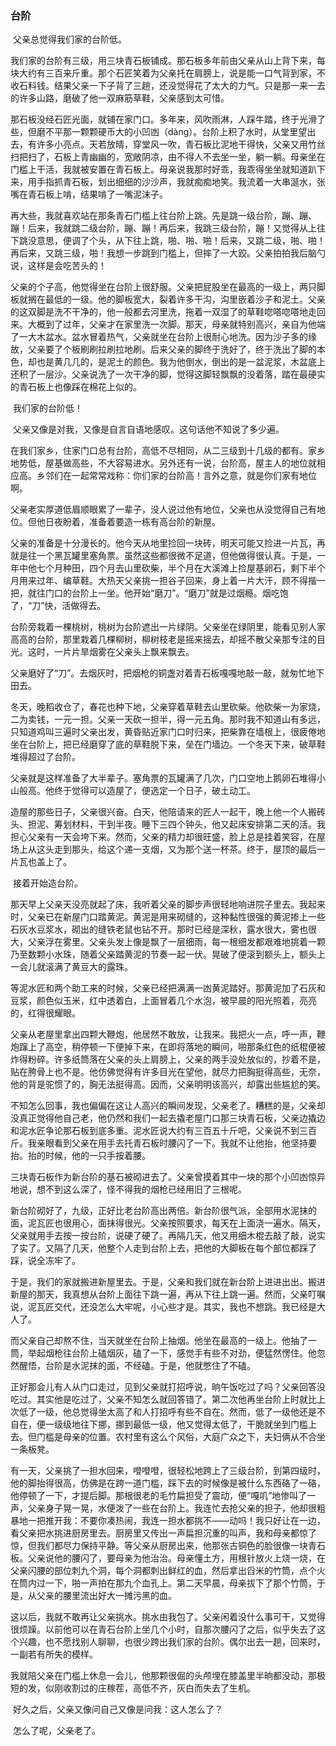 ### 台阶

​    父亲总觉得我们家的台阶低。

​    我们家的台阶有三级，用三块青石板铺成。那石板多年前由父亲从山上背下来，每块大约有三百来斤重。那个石匠笑着为父亲托在肩膀上，说是能一口气背到家，不收石料钱。结果父亲一下子背了三趟，还没觉得花了太大的力气。只是那一来一去的许多山路，磨破了他一双麻筋草鞋，父亲感到太可惜。

​    那石板没经石匠光面，就铺在家门口。多年来，风吹雨淋，人踩牛踏，终于光滑了些，但磨不平那一颗颗硬币大的小凹凼（dàng）。台阶上积了水时，从堂里望出去，有许多小亮点。天若放晴，穿堂风一吹，青石板比泥地干得快，父亲又用竹丝扫把扫了，石板上青幽幽的，宽敞阴凉，由不得人不去坐一坐，躺一躺。母亲坐在门槛上干活，我就被安置在青石板上。母亲说我那时好乖，我乖得坐坐就知道趴下来，用手指抓青石板，划出细细的沙沙声，我就痴痴地笑。我流着一大串涎水，张嘴在青石板上啃，结果啃了一嘴泥沫子。

​    再大些，我就喜欢站在那条青石门槛上往台阶上跳。先是跳一级台阶，蹦、蹦、蹦！后来，我就跳二级台阶，蹦、蹦！再后来，我跳三级台阶，蹦！又觉得从上往下跳没意思，便调了个头，从下往上跳，啪、啪、啪！后来，又跳二级，啪、啪！再后来，又跳三级，啪！我想一步跳到门槛上，但摔了一大跤。父亲拍拍我后脑勺说，这样是会吃苦头的！

​    父亲的个子高，他觉得坐在台阶上很舒服。父亲把屁股坐在最高的一级上，两只脚板就搁在最低的一级。他的脚板宽大，裂着许多干沟，沟里嵌着沙子和泥土。父亲的这双脚是洗不干净的，他一般都去河里洗，拖着一双湿了的草鞋唿嗒唿嗒地走回来。大概到了过年，父亲才在家里洗一次脚。那天，母亲就特别高兴，亲自为他端了一大木盆水。盆水冒着热气，父亲就坐在台阶上很耐心地洗。因为沙子多的缘故，父亲要了个板刷刷拉刷拉地刷。后来父亲的脚终于洗好了，终于洗出了脚的本色，却也是黄几几的，是泥土的颜色。我为他倒水，倒出的是一盆泥浆，木盆底上还积了一层沙。父亲说洗了一次干净的脚，觉得这脚轻飘飘的没着落，踏在最硬实的青石板上也像踩在棉花上似的。

​    我们家的台阶低！

​    父亲又像是对我，又像是自言自语地感叹。这句话他不知说了多少遍。

​    在我们家乡，住家门口总有台阶，高低不尽相同，从二三级到十几级的都有。家乡地势低，屋基做高些，不大容易进水。另外还有一说，台阶高，屋主人的地位就相应高。乡邻们在一起常常戏称：你们家的台阶高！言外之意，就是你们家有地位啊。

​    父亲老实厚道低眉顺眼累了一辈子，没人说过他有地位，父亲也从没觉得自己有地位。但他日夜盼着，准备着要造一栋有高台阶的新屋。

​    父亲的准备是十分漫长的。他今天从地里捡回一块砖，明天可能又捡进一片瓦，再就是往一个黑瓦罐里塞角票。虽然这些都很微不足道，但他做得很认真。于是，一年中他七个月种田，四个月去山里砍柴，半个月在大溪滩上捡屋基卵石，剩下半个月用来过年、编草鞋。大热天父亲挑一担谷子回来，身上着一片大汗，顾不得揩一把，就往门口的台阶上一坐。他开始“磨刀”。“磨刀”就是过烟瘾。烟吃饱了，“刀”快，活做得去。

​    台阶旁栽着一棵桃树，桃树为台阶遮出一片绿阴。父亲坐在绿阴里，能看见别人家高高的台阶，那里栽着几棵柳树，柳树枝老是摇来摇去，却摇不散父亲那专注的目光。这时，一片片旱烟雾在父亲头上飘来飘去。

​    父亲磨好了“刀”。去烟灰时，把烟枪的铜盏对着青石板嘎嘎地敲一敲，就匆忙地下田去。

​    冬天，晚稻收仓了，春花也种下地，父亲穿着草鞋去山里砍柴。他砍柴一为家烧，二为卖钱，一元一担。父亲一天砍一担半，得一元五角。那时我不知道山有多远，只知道鸡叫三遍时父亲出发，黄昏贴近家门口时归来，把柴靠在墙根上，很疲倦地坐在台阶上，把已经磨穿了底的草鞋脱下来，垒在门墙边。一个冬天下来，破草鞋堆得超过了台阶。

​    父亲就是这样准备了大半辈子。塞角票的瓦罐满了几次，门口空地上鹅卵石堆得小山般高。他终于觉得可以造屋了，便选定一个日子，破土动工。

​    造屋的那些日子，父亲很兴奋。白天，他陪请来的匠人一起干，晚上他一个人搬砖头、担泥、筹划材料，干到半夜。睡下三四个钟头，他又起床安排第二天的活。我担心父亲有一天会垮下来。然而，父亲的精力却很旺盛，脸上总是挂着笑容，在屋场上从这头走到那头，给这个递一支烟，又为那个送一杯茶。终于，屋顶的最后一片瓦也盖上了。

​    接着开始造台阶。

​    那天早上父亲天没亮就起了床，我听着父亲的脚步声很轻地响进院子里去。我起来时，父亲已在新屋门口踏黄泥。黄泥是用来砌缝的，这种黏性很强的黄泥掺上一些石灰水豆浆水，砌出的缝铁老鼠也钻不开。那时已经是深秋，露水很大，雾也很大，父亲浮在雾里。父亲头发上像是飘了一层细雨，每一根细发都艰难地挑着一颗乃至数颗小水珠，随着父亲踏黄泥的节奏一起一伏。晃破了便滚到额头上，额头上一会儿就滚满了黄豆大的露珠。

​    等泥水匠和两个助工来的时候，父亲已经把满满一凼黄泥踏好。那黄泥加了石灰和豆浆，颜色似玉米，红中透着白，上面冒着几个水泡，被早晨的阳光照着，亮亮的，红得很耀眼。

​    父亲从老屋里拿出四颗大鞭炮，他居然不敢放，让我来。我把火一点，呼一声，鞭炮蹿上了高空，稍停顿一下便掉下来，在即将落地的瞬间，啪那条红色的纸棍便被炸得粉碎。许多纸筒落在父亲的头上肩膀上，父亲的两手没处放似的，抄着不是，贴在胯骨上也不是。他仿佛觉得有许多目光在望他，就尽力把胸挺得高些，无奈，他的背是驼惯了的，胸无法挺得高。因而，父亲明明该高兴，却露出些尴尬的笑。

​    不知怎么回事，我也偏偏在这让人高兴的瞬间发现，父亲老了。糟糕的是，父亲却没真正觉得他自己老，他仍然和我们一起去撬老屋门口那三块青石板，父亲边撬边和泥水匠争论那石板到底多重。泥水匠说大约有三百五十斤吧，父亲说不到三百斤。我亲眼看到父亲在用手去托青石板时腰闪了一下。我就不让他抬，他坚持要抬。抬的时候，他的一只手按着腰。

​    三块青石板作为新台阶的基石被砌进去了。父亲曾摸着其中一块的那个小凹凼惊异地说，想不到这么深了，怪不得我的烟枪已经用旧了三根呢。

​    新台阶砌好了，九级，正好比老台阶高出两倍。新台阶很气派，全部用水泥抹的面，泥瓦匠也很用心，面抹得很光。父亲按照要求，每天在上面浇一遍水。隔天，父亲就用手去按一按台阶，说硬了硬了。再隔几天，他又用细木棍去敲了敲，说实了实了。又隔了几天，他整个人走到台阶上去，把他的大脚板在每个部位都踩了踩，说全冻牢了。

​    于是，我们的家就搬进新屋里去。于是，父亲和我们就在新台阶上进进出出。搬进新屋的那天，我真想从台阶上面往下跳一遍，再从下往上跳一遍。然而，父亲叮嘱说，泥瓦匠交代，还没怎么大牢呢，小心些才是。其实，我也不想跳。我已经是大人了。

​    而父亲自己却熬不住，当天就坐在台阶上抽烟。他坐在最高的一级上。他抽了一筒，举起烟枪往台阶上磕烟灰，磕了一下，感觉手有些不对劲，便猛然愣住。他忽然醒悟，台阶是水泥抹的面，不经磕。于是，他就憋住了不磕。

​    正好那会儿有人从门口走过，见到父亲就打招呼说，晌午饭吃过了吗？父亲回答没吃过。其实他是吃过了，父亲不知怎么就回答错了。第二次他再坐台阶上时就比上次低了一级，他总觉得坐太高了和人打招呼有些不自在。然而，低了一级他还是不自在，便一级级地往下挪，挪到最低一级，他又觉得太低了，干脆就坐到门槛上去。但门槛是母亲的位置。农村里有这么个风俗，大庭广众之下，夫妇俩从不合坐一条板凳。

​    有一天，父亲挑了一担水回来，噔噔噔，很轻松地跨上了三级台阶，到第四级时，他的脚抬得很高，仿佛是在跨一道门槛，踩下去的时候像是被什么东西硌了一硌，他停顿了一下，才提后脚。那根很老的毛竹扁担受了震动，便“嘎叽”地惨叫了一声，父亲身子晃一晃，水便泼了一些在台阶上。我连忙去抢父亲的担子，他却很粗暴地一把推开我：不要你凑热闹，我连一担水都挑不——动吗！我只好让在一边，看父亲把水挑进厨房里去。厨房里又传出一声扁担沉重的叫声，我和母亲都惊了惊，但我们都尽力保持平静。等父亲从厨房出来，他那张古铜色的脸很像一块青石板。父亲说他的腰闪了，要母亲为他治治。母亲懂土方，用根针放火上烧一烧，在父亲闪腰的部位刺九个洞，每个洞都刺出鲜红的血，然后拿出舀米的竹筒，点个火在筒内过一下，啪一声拍在那九个血孔上。第二天早晨，母亲拔下了那个竹筒，于是，从父亲的腰里流出好大一摊污黑的血。

​    这以后，我就不敢再让父亲挑水。挑水由我包了。父亲闲着没什么事可干，又觉得很烦躁。以前他可以在青石台阶上坐几个小时，自那次腰闪了之后，似乎失去了这个兴趣，也不愿找别人聊聊，也很少跨出我们家的台阶。偶尔出去一趟，回来时，一副若有所失的模样。

​    我就陪父亲在门槛上休息一会儿，他那颗很倔的头颅埋在膝盖里半晌都没动，那极短的发，似刚收割过的庄稼茬，高低不齐，灰白而失去了生机。

​    好久之后，父亲又像问自己又像是问我：这人怎么了？

​    怎么了呢，父亲老了。